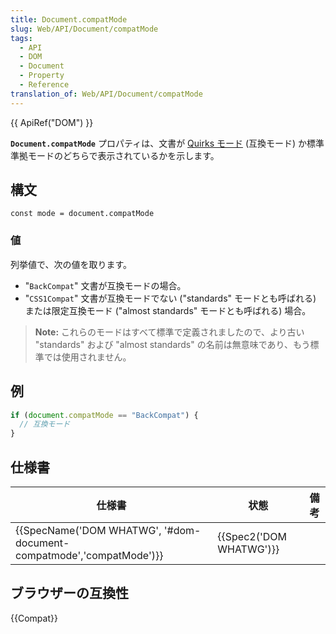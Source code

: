 ```yaml
---
title: Document.compatMode
slug: Web/API/Document/compatMode
tags:
  - API
  - DOM
  - Document
  - Property
  - Reference
translation_of: Web/API/Document/compatMode
---
```

{{ ApiRef("DOM") }}

**`Document.compatMode`** プロパティは、文書が [Quirks モード](/ja/docs/Web/HTML/Quirks_Mode_and_Standards_Mode) (互換モード) か標準準拠モードのどちらで表示されているかを示します。

## 構文

```
const mode = document.compatMode
```

### 値

列挙値で、次の値を取ります。

- "`BackCompat`" 文書が互換モードの場合。
- "`CSS1Compat`" 文書が互換モードでない ("standards" モードとも呼ばれる) または限定互換モード ("almost standards" モードとも呼ばれる) 場合。

> **Note:** これらのモードはすべて標準で定義されましたので、より古い "standards" および "almost standards" の名前は無意味であり、もう標準では使用されません。

## 例

```js
if (document.compatMode == "BackCompat") {
  // 互換モード
}
```

## 仕様書

| 仕様書                                                                                   | 状態                             | 備考 |
| ---------------------------------------------------------------------------------------- | -------------------------------- | ---- |
| {{SpecName('DOM WHATWG', '#dom-document-compatmode','compatMode')}} | {{Spec2('DOM WHATWG')}} |      |

## ブラウザーの互換性

{{Compat}}

